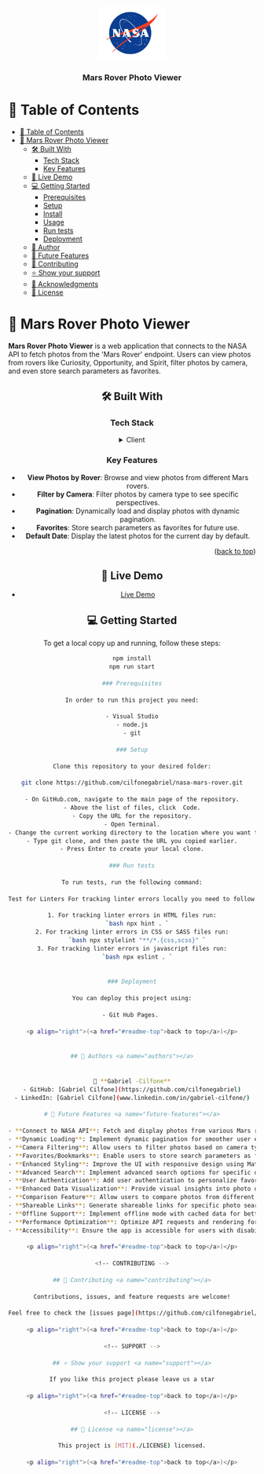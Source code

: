 <a name="readme-top"></a>

<div align="center">

  <img src="nasa.png" alt="logo" width="140"  height="auto" />
  <br/>

  <h3><b>Mars Rover Photo Viewer</b></h3>

</div>

<!-- TABLE OF CONTENTS -->

# 📗 Table of Contents

- [📗 Table of Contents](#-table-of-contents)
- [📖 Mars Rover Photo Viewer](#-mars-rover-photo-viewer)
  - [🛠 Built With](#-built-with)
    - [Tech Stack](#tech-stack)
    - [Key Features](#key-features)
  - [🚀 Live Demo](#-live-demo)
  - [💻 Getting Started](#-getting-started)
    - [Prerequisites](#prerequisites)
    - [Setup](#setup)
    - [Install](#install)
    - [Usage](#usage)
    - [Run tests](#run-tests)
    - [Deployment](#deployment)
  - [👥 Author](#-author)
  - [🔭 Future Features](#-future-features)
  - [🤝 Contributing](#-contributing)
  - [⭐️ Show your support](#️-show-your-support)
  - [🙏 Acknowledgments](#-acknowledgments)
  - [📝 License](#-license)

<!-- PROJECT DESCRIPTION -->

# 📖 Mars Rover Photo Viewer <a name="about-project"></a>

**Mars Rover Photo Viewer** is a web application that connects to the NASA API to fetch photos from the 'Mars Rover' endpoint. Users can view photos from rovers like Curiosity, Opportunity, and Spirit, filter photos by camera, and even store search parameters as favorites.

<div align="center">

## 🛠 Built With <a name="built-with"></a>

### Tech Stack <a name="tech-stack"></a>

<details>
  <summary>Client</summary>
  <ul>
    <li><a href="https://reactjs.org/">React.js</a></li>
    <li><a href="https://redux.js.org/">Redux</a></li>
    <li><a href="https://material-ui.com/">Material UI</a></li>
    <li><a href="https://nextjs.org/">Next.js</a></li>

  </ul>
</details>

<!-- Features -->

### Key Features <a name="key-features"></a>

- **View Photos by Rover**: Browse and view photos from different Mars rovers.
- **Filter by Camera**: Filter photos by camera type to see specific perspectives.
- **Pagination**: Dynamically load and display photos with dynamic pagination.
- **Favorites**: Store search parameters as favorites for future use.
- **Default Date**: Display the latest photos for the current day by default.

<p align="right">(<a href="#readme-top">back to top</a>)</p>

<!-- LIVE DEMO -->

## 🚀 Live Demo <a name="live-demo"></a>

- [Live Demo](https://your-live-demo-url.com/)

<!-- GETTING STARTED -->

## 💻 Getting Started <a name="getting-started"></a>

To get a local copy up and running, follow these steps:

```sh
npm install
npm run start

### Prerequisites

In order to run this project you need:

- Visual Studio
- node.js
- git

### Setup

Clone this repository to your desired folder:

git clone https://github.com/cilfonegabriel/nasa-mars-rover.git

- On GitHub.com, navigate to the main page of the repository.
- Above the list of files, click  Code.
- Copy the URL for the repository.
- Open Terminal.
- Change the current working directory to the location where you want the cloned directory.
- Type git clone, and then paste the URL you copied earlier.
- Press Enter to create your local clone.

### Run tests

To run tests, run the following command:

Test for Linters For tracking linter errors locally you need to follow these steps:

1. For tracking linter errors in HTML files run:
   `bash npx hint . `
2. For tracking linter errors in CSS or SASS files run:
   `bash npx stylelint "**/*.{css,scss}" `
3. For tracking linter errors in javascript files run:
   `bash npx eslint . `


### Deployment

You can deploy this project using:

- Git Hub Pages. 

<p align="right">(<a href="#readme-top">back to top</a>)</p>


## 👥 Authors <a name="authors"></a>


👤 **Gabriel -Cilfone**
- GitHub: [Gabriel Cilfone](https://github.com/cilfonegabriel)
- LinkedIn: [Gabriel Cilfone](www.linkedin.com/in/gabriel-cilfone/)

# 🔭 Future Features <a name="future-features"></a>

- **Connect to NASA API**: Fetch and display photos from various Mars rovers.
- **Dynamic Loading**: Implement dynamic pagination for smoother user experience.
- **Camera Filtering**: Allow users to filter photos based on camera types.
- **Favorites/Bookmarks**: Enable users to store search parameters as favorites.
- **Enhanced Styling**: Improve the UI with responsive design using Material UI.
- **Advanced Search**: Implement advanced search options for specific date ranges.
- **User Authentication**: Add user authentication to personalize favorites.
- **Enhanced Data Visualization**: Provide visual insights into photo data.
- **Comparison Feature**: Allow users to compare photos from different rovers.
- **Shareable Links**: Generate shareable links for specific photo searches.
- **Offline Support**: Implement offline mode with cached data for better accessibility.
- **Performance Optimization**: Optimize API requests and rendering for speed.
- **Accessibility**: Ensure the app is accessible for users with disabilities.

<p align="right">(<a href="#readme-top">back to top</a>)</p>

<!-- CONTRIBUTING -->

## 🤝 Contributing <a name="contributing"></a>

Contributions, issues, and feature requests are welcome!

Feel free to check the [issues page](https://github.com/cilfonegabriel/nasa-mars-rover/issues).

<p align="right">(<a href="#readme-top">back to top</a>)</p>

<!-- SUPPORT -->

## ⭐️ Show your support <a name="support"></a>

If you like this project please leave us a star

<p align="right">(<a href="#readme-top">back to top</a>)</p>

<!-- LICENSE -->

## 📝 License <a name="license"></a>

This project is [MIT](./LICENSE) licensed.

<p align="right">(<a href="#readme-top">back to top</a>)</p>
